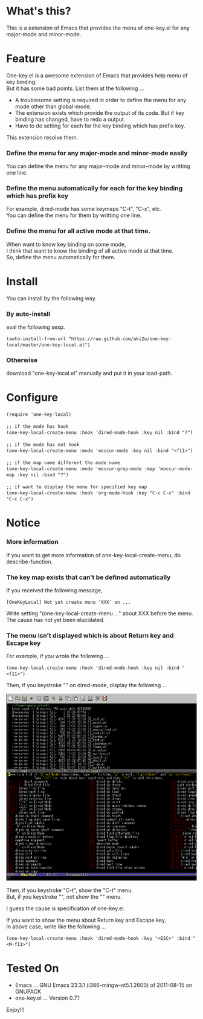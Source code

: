 What's this?
============

This is a extension of Emacs that provides the menu of one-key.el for any major-mode and minor-mode.

Feature
=======

One-key.el is a awesome extension of Emacs that provides help menu of key binding.  
But it has some bad points. List them at the following ...  

* A troublesome setting is required in order to define the menu for any mode other than global-mode.
* The extension exists which provide the output of its code. But if key binding has changed, have to redo a output.
* Have to do setting for each for the key binding which has prefix key.

This extension resolve them.

### Define the menu for any major-mode and minor-mode easily

You can define the menu for any major-mode and minor-mode by writting one line.

### Define the menu automatically for each for the key binding which has prefix key

For example, dired-mode has some keymaps "C-t", "C-x", etc.  
You can define the menu for them by writting one line.

### Define the menu for all active mode at that time.

When want to know key binding on some mode,  
I think that want to know the binding of all active mode at that time.  
So, define the menu automatically for them.

Install
=======

You can install by the following way.

### By auto-install

eval the following sexp.

    (auto-install-from-url "https://raw.github.com/aki2o/one-key-local/master/one-key-local.el")

### Otherwise

download "one-key-local.el" manually and put it in your load-path.

Configure
=========

    (require 'one-key-local)

    ;; if the mode has hook
    (one-key-local-create-menu :hook 'dired-mode-hook :key nil :bind "?")

    ;; if the mode has not hook
    (one-key-local-create-menu :mode 'moccur-mode :key nil :bind "<f11>")

    ;; if the map name different the mode name
    (one-key-local-create-menu :mode 'moccur-grep-mode :map 'moccur-mode-map :key nil :bind "?")

    ;; if want to display the menu for specified key map
    (one-key-local-create-menu :hook 'org-mode-hook :key "C-c C-x" :bind "C-c C-x")

Notice
======

### More information

If you want to get more information of one-key-local-create-menu, do describe-function.

### The key map exists that can't be defined automatically

If you received the following message,  

    [OneKeyLocal] Not yet create menu 'XXX' on ...

Write setting "(one-key-local-create-menu ..." about XXX before the menu.  
The cause has not yet been elucidated.

### The menu isn't displayed which is about Return key and Escape key

For example, if you wrote the following ...

    (one-key-local-create-menu :hook 'dired-mode-hook :key nil :bind "<f11>")

Then, if you keystroke "<f11>" on dired-mode, display the following ...

![Demo1](demo1.png)

Then, if you keystroke "C-t", show the "C-t" menu.  
But, if you keystroke "<ESC>", not show the "<ESC>" menu.  

I guess the cause is specification of one-key.el.

If you want to show the menu about Return key and Escape key,  
In above case, write like the following ...

    (one-key-local-create-menu :hook 'dired-mode-hook :key "<ESC>" :bind "<M-f11>")


Tested On
=========

* Emacs ... GNU Emacs 23.3.1 (i386-mingw-nt5.1.2600) of 2011-08-15 on GNUPACK
* one-key.el ... Version 0.7.1


Enjoy!!!

